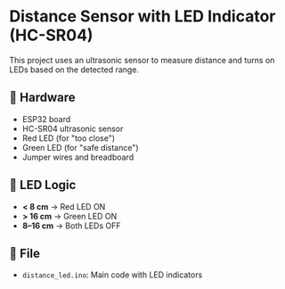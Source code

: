 # Distance Sensor with LED Indicator (HC-SR04)

This project uses an ultrasonic sensor to measure distance and turns on LEDs based on the detected range.

## 🔧 Hardware
- ESP32 board
- HC-SR04 ultrasonic sensor
- Red LED (for "too close")
- Green LED (for "safe distance")
- Jumper wires and breadboard

## 🚦 LED Logic
- **< 8 cm** → Red LED ON
- **> 16 cm** → Green LED ON
- **8–16 cm** → Both LEDs OFF

## 📁 File
- `distance_led.ino`: Main code with LED indicators
